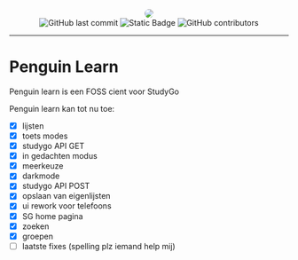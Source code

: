 <div align=center>
 <img src="https://github.com/studyGOgratis/penguin-learn/blob/main/IconKitchen-Output/web/apple-touch-icon.png?raw=true" style="border-radius: 10px;"/> <br>
<img alt="GitHub last commit" src="https://img.shields.io/github/last-commit/penguin-learn/penguin-learn">
<img alt="Static Badge" src="https://img.shields.io/badge/bevat-spaghetti_code-blue">
<img alt="GitHub contributors" src="https://img.shields.io/github/contributors/penguin-learn/penguin-learn">
</div>

---

# Penguin Learn

Penguin learn is een FOSS cient voor StudyGo

Penguin learn kan tot nu toe:
 - [x] lijsten
 - [x] toets modes
 - [x] studygo API GET
 - [x] in gedachten modus
 - [x] meerkeuze
 - [x] darkmode
 - [x] studygo API POST
 - [x] opslaan van eigenlijsten
 - [x] ui rework voor telefoons
 - [x] SG home pagina
 - [x] zoeken
 - [x] groepen
 - [ ] laatste fixes (spelling plz iemand help mij)
